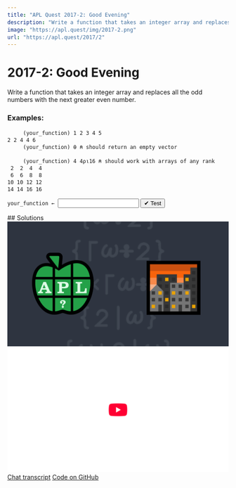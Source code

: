 ```yaml
---
title: "APL Quest 2017-2: Good Evening"
description: "Write a function that takes an integer array and replaces all the odd numbers with the next greater even number."
image: "https://apl.quest/img/2017-2.png"
url: "https://apl.quest/2017/2"
---
```


# <span class=s>2017-</span>2: Good Evening
Write a function that takes an integer array and replaces all the odd numbers with the next greater even number.

### Examples:

```APL
     (your_function) 1 2 3 4 5
2 2 4 4 6       
     (your_function) ⍬ ⍝ should return an empty vector      

     (your_function) 4 4⍴⍳16 ⍝ should work with arrays of any rank  
 2  2  4  4
 6  6  8  8
10 10 12 12
14 14 16 16
```


            
<div class="pdiv">
  <code onclick="p_Input.focus()">your_function ← </code><input id="p_Input" autocomplete="off" spellcheck="false" oninput="this.parentElement.querySelector`button`.disabled=false;localStorage.setItem(window.location.pathname,this.value)" onkeypress="subm(event)">
  <button onclick="alert$.next`Testing…`;submitSolution`p`" class="md-button md-button--primary">&#x2714; Test</button>
</div>
<blockquote id="p_Output"></blockquote>
## Solutions
<div onclick="play(this)" title="Video on YouTube" class="yt">
<img alt="Video Thumbnail" src="../../img/2017-2.png">
<img alt="YouTube" src="../../img/yt-big.png">
</div>
<a href="https://chat.stackexchange.com/transcript/52405?m=62397727#62397727" target="_blank" class="md-button md-button--primary">Chat transcript</a>
<a href="https://github.com/dyalog/apl.quest/tree/main/2017/2.apl" target="_blank" class="md-button md-button--primary right">Code on GitHub</a>

<script>
    testCases={"a":["1 2 3 4 5","4 4⍴⍳16","2 3⍴⍳6","⍳20","⍳?20"],"b":["4 4⍴⍳?10","0","(?4 4 4)⍴⍳?10","((?4)⍴?5)⍴⍳?25","¯3 ¯1 ¯4 1 5 9 2","127 32767+?100 100"],"f":"{⍵+2|⍵}"}
    p_Input.value=localStorage.getItem(window.location.pathname)
    play=e=>e.outerHTML=`<iframe src="https://www.youtube.com/embed/fg1Z0V33Er4?list=PLYKQVqyrAEj9wDIUyLDGtDAFTKY38BUMN&autoplay=1" title="<span class=s>2017-</span>2: Good Evening (APL Quest 2017-2)" frameborder="0" allow="accelerometer; autoplay; clipboard-write; encrypted-media; gyroscope; picture-in-picture; web-share" referrerpolicy="strict-origin-when-cross-origin" allowfullscreen></iframe>`
</script>
